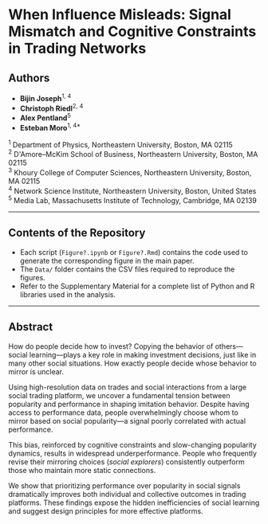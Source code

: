 
# When Influence Misleads: Signal Mismatch and Cognitive Constraints in Trading Networks

## Authors

- **Bijin Joseph**<sup>1, 4</sup>  
- **Christoph Riedl**<sup>2, 4</sup>  
- **Alex Pentland**<sup>5</sup>  
- **Esteban Moro**<sup>1, 4*</sup>  

<sup>1</sup> Department of Physics, Northeastern University, Boston, MA 02115  
<sup>2</sup> D'Amore–McKim School of Business, Northeastern University, Boston, MA 02115  
<sup>3</sup> Khoury College of Computer Sciences, Northeastern University, Boston, MA 02115  
<sup>4</sup> Network Science Institute, Northeastern University, Boston, United States  
<sup>5</sup> Media Lab, Massachusetts Institute of Technology, Cambridge, MA 02139  

---
## Contents of the Repository

- Each script (`Figure?.ipynb` or `Figure?.Rmd`) contains the code used to generate the corresponding figure in the main paper.  
- The `Data/` folder contains the CSV files required to reproduce the figures.  
- Refer to the Supplementary Material for a complete list of Python and R libraries used in the analysis.

---


## Abstract

How do people decide how to invest? Copying the behavior of others—social learning—plays a key role in making investment decisions, just like in many other social situations. How exactly people decide whose behavior to mirror is unclear.

Using high-resolution data on trades and social interactions from a large social trading platform, we uncover a fundamental tension between popularity and performance in shaping imitation behavior. Despite having access to performance data, people overwhelmingly choose whom to mirror based on social popularity—a signal poorly correlated with actual performance.

This bias, reinforced by cognitive constraints and slow-changing popularity dynamics, results in widespread underperformance. People who frequently revise their mirroring choices (*social explorers*) consistently outperform those who maintain more static connections.

We show that prioritizing performance over popularity in social signals dramatically improves both individual and collective outcomes in trading platforms. These findings expose the hidden inefficiencies of social learning and suggest design principles for more effective platforms.
